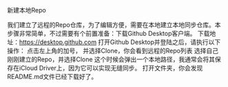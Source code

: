 新建本地Repo

我们建立了远程的Repo仓库，为了编辑方便，需要在本地建立本地同步仓库。本步骤非常简单，不过需要有个前置准备：下载Github Desktop客户端。
下载地址：https://desktop.github.com
打开Github Desktop并登陆之后，请执行以下操作：
点击左上角的加号， 并选择Clone，你会看到远程的Repo列表
选择自己刚刚建立的Repo，并选择Clone
这个时候会弹出一个本地路径，我通常会将其保存在iCloud Driver上，因为它可以实现无缝同步。
打开文件夹，你会发现README.md文件已经下载好了。
